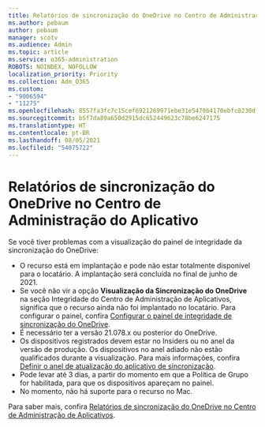 ```yaml
---
title: Relatórios de sincronização do OneDrive no Centro de Administração do Aplicativo
ms.author: pebaum
author: pebaum
manager: scotv
ms.audience: Admin
ms.topic: article
ms.service: o365-administration
ROBOTS: NOINDEX, NOFOLLOW
localization_priority: Priority
ms.collection: Adm_O365
ms.custom:
- "9006594"
- "11275"
ms.openlocfilehash: 8557fa3fc7c15cef6921269971ebe31e5470b4170ebfc0230dfb9e36b1a03076
ms.sourcegitcommit: b5f7da89a650d2915dc652449623c78be6247175
ms.translationtype: HT
ms.contentlocale: pt-BR
ms.lasthandoff: 08/05/2021
ms.locfileid: "54075722"
---
```

# <a name="onedrive-sync-reports-in-the-app-admin-center"></a>Relatórios de sincronização do OneDrive no Centro de Administração do Aplicativo

Se você tiver problemas com a visualização do painel de integridade da sincronização do OneDrive:

- O recurso está em implantação e pode não estar totalmente disponível para o locatário. A implantação será concluída no final de junho de 2021.
- Se você não vir a opção **Visualização da Sincronização do OneDrive** na seção Integridade do Centro de Administração de Aplicativos, significa que o recurso ainda não foi implantado no locatário. Para configurar o painel, confira [Configurar o painel de integridade de sincronização do OneDrive](/OneDrive/sync-health#set-up-the-onedrive-sync-health-dashboard).
- É necessário ter a versão 21.078.x ou posterior do OneDrive.
- Os dispositivos registrados devem estar no Insiders ou no anel da versão de produção. Os dispositivos no anel adiado não estão qualificados durante a visualização. Para mais informações, confira [Definir o anel de atualização do aplicativo de sincronização](/OneDrive/use-group-policy#set-the-sync-app-update-ring).
- Pode levar até 3 dias, a partir do momento em que a Política de Grupo for habilitada, para que os dispositivos apareçam no painel.
- No momento, não há suporte para o recurso no Mac.

Para saber mais, confira [Relatórios de sincronização do OneDrive no Centro de Administração de Aplicativos](/OneDrive/sync-health).